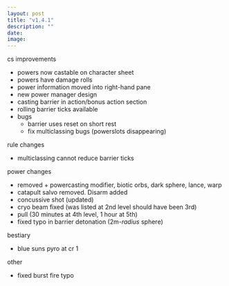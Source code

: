 ```yaml
---
layout: post
title: "v1.4.1"
description: ""
date:
image:
---
```


cs improvements
- powers now castable on character sheet
- powers have damage rolls
- power information moved into right-hand pane
- new power manager design
- casting barrier in action/bonus action section
- rolling barrier ticks available
- bugs
  - barrier uses reset on short rest
  - fix multiclassing bugs (powerslots disappearing)

rule changes
- multiclassing cannot reduce barrier ticks

power changes
- removed + powercasting modifier, biotic orbs, dark sphere, lance, warp
- catapult salvo removed. Disarm added
- concussive shot (updated)
- cryo beam fixed (was listed at 2nd level should have been 3rd)
- pull (30 minutes at 4th level, 1 hour at 5th)
- fixed typo in barrier detonation (2m-*radius* sphere)

bestiary
- blue suns pyro at cr 1

other
- fixed burst fire typo
